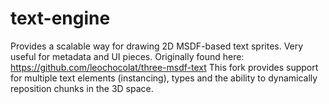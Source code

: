 # text-engine

Provides a scalable way for drawing 2D MSDF-based text sprites. Very useful for metadata and UI pieces.
Originally found here: https://github.com/leochocolat/three-msdf-text
This fork provides support for multiple text elements (instancing), types and the ability to dynamically reposition chunks in the 3D space.
